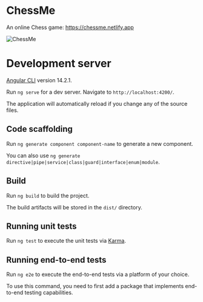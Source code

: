 # ChessMe

An online Chess game: https://chessme.netlify.app

![ChessMe](https://github.com/sdulal123/chessMe/assets/86375908/fcaa7a1c-2ac0-4640-8bbe-3addd535c1f7)

# Development server

[Angular CLI](https://github.com/angular/angular-cli) version 14.2.1.

Run `ng serve` for a dev server. Navigate to `http://localhost:4200/`. 

The application will automatically reload if you change any of the source files.

## Code scaffolding

Run `ng generate component component-name` to generate a new component. 

You can also use `ng generate directive|pipe|service|class|guard|interface|enum|module`.

## Build

Run `ng build` to build the project. 

The build artifacts will be stored in the `dist/` directory.

## Running unit tests

Run `ng test` to execute the unit tests via [Karma](https://karma-runner.github.io).

## Running end-to-end tests

Run `ng e2e` to execute the end-to-end tests via a platform of your choice. 

To use this command, you need to first add a package that implements end-to-end testing capabilities.

